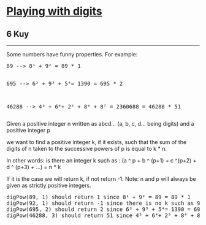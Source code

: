 <h1><a href="https://www.codewars.com/kata/5552101f47fc5178b1000050">Playing with digits</a></h1>
<h2>6 Kuy</h2>
<hr>
Some numbers have funny properties. For example:
<pre>
89 --> 8¹ + 9² = 89 * 1

695 --> 6² + 9³ + 5⁴= 1390 = 695 * 2

46288 --> 4³ + 6⁴+ 2⁵ + 8⁶ + 8⁷ = 2360688 = 46288 * 51
</pre>
<p>Given a positive integer n written as abcd... (a, b, c, d... being digits) and a positive integer p</p>
<p>we want to find a positive integer k, if it exists, such that the sum of the digits of n taken 
to the successive powers of p is equal to k * n.</p>
<p>In other words: is there an integer k such as : (a ^ p + b ^ (p+1) + c ^(p+2) + d ^ (p+3) + ...) = n * k</p>
If it is the case we will return k, if not return -1.
Note: n and p will always be given as strictly positive integers.
<pre>
digPow(89, 1) should return 1 since 8¹ + 9² = 89 = 89 * 1
digPow(92, 1) should return -1 since there is no k such as 9¹ + 2² equals 92 * k
digPow(695, 2) should return 2 since 6² + 9³ + 5⁴= 1390 = 695 * 2
digPow(46288, 3) should return 51 since 4³ + 6⁴+ 2⁵ + 8⁶ + 8⁷ = 2360688 = 46288 * 51
</pre>